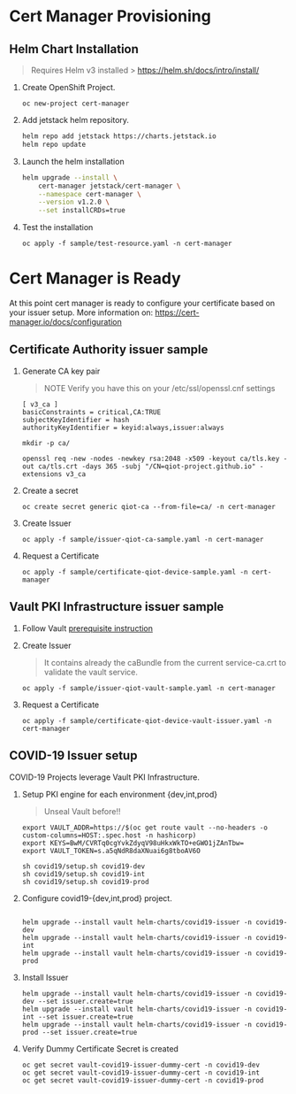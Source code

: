 # Cert Manager Provisioning

## Helm Chart Installation

>
> Requires Helm v3 installed > https://helm.sh/docs/intro/install/
>

1. Create OpenShift Project.

    `oc new-project cert-manager`

2. Add jetstack helm repository.

    ```bash
    helm repo add jetstack https://charts.jetstack.io
    helm repo update
    ```
3. Launch the helm installation

    ```bash
    helm upgrade --install \
        cert-manager jetstack/cert-manager \
        --namespace cert-manager \
        --version v1.2.0 \
        --set installCRDs=true
    ```
4. Test the installation

    ```
    oc apply -f sample/test-resource.yaml -n cert-manager
    ```
# Cert Manager is Ready

At this point cert manager is ready to configure your certificate based on your issuer setup.
More information on: https://cert-manager.io/docs/configuration

## Certificate Authority issuer sample


1. Generate CA key pair
  
    >
    > NOTE Verify you have this on your /etc/ssl/openssl.cnf settings
    >

    ```
    [ v3_ca ]
    basicConstraints = critical,CA:TRUE
    subjectKeyIdentifier = hash
    authorityKeyIdentifier = keyid:always,issuer:always
    ```

    ```
    mkdir -p ca/
    
    openssl req -new -nodes -newkey rsa:2048 -x509 -keyout ca/tls.key -out ca/tls.crt -days 365 -subj "/CN=qiot-project.github.io" -extensions v3_ca
    ```
2. Create a secret
  
    `oc create secret generic qiot-ca --from-file=ca/ -n cert-manager`

3. Create Issuer

    `oc apply -f sample/issuer-qiot-ca-sample.yaml -n cert-manager`

4. Request a Certificate

    `oc apply -f sample/certificate-qiot-device-sample.yaml -n cert-manager`

## Vault PKI Infrastructure issuer sample

1. Follow Vault [prerequisite instruction](../vault/README.md)

2. Create Issuer

    >
    > It contains already the caBundle from the current service-ca.crt to validate the vault service.
    >

    `oc apply -f sample/issuer-qiot-vault-sample.yaml -n cert-manager`

4. Request a Certificate

    `oc apply -f sample/certificate-qiot-device-vault-issuer.yaml -n cert-manager`

## COVID-19 Issuer setup

COVID-19 Projects leverage Vault PKI Infrastructure.

1. Setup PKI engine for each environment {dev,int,prod}

    >
    > Unseal Vault before!!
    >

    ```
    export VAULT_ADDR=https://$(oc get route vault --no-headers -o custom-columns=HOST:.spec.host -n hashicorp)
    export KEYS=BwM/CVRTq0cgYvkZdyqV98uHkxWkTO+eGWO1jZAnTbw=
    export VAULT_TOKEN=s.a5qNdR8daXNuai6g8tboAV6O

    sh covid19/setup.sh covid19-dev
    sh covid19/setup.sh covid19-int
    sh covid19/setup.sh covid19-prod
    
    ```
2. Configure covid19-{dev,int,prod} project.

   ```

   helm upgrade --install vault helm-charts/covid19-issuer -n covid19-dev
   helm upgrade --install vault helm-charts/covid19-issuer -n covid19-int 
   helm upgrade --install vault helm-charts/covid19-issuer -n covid19-prod

   ```
 
 3. Install Issuer

    ```
    helm upgrade --install vault helm-charts/covid19-issuer -n covid19-dev --set issuer.create=true
    helm upgrade --install vault helm-charts/covid19-issuer -n covid19-int --set issuer.create=true
    helm upgrade --install vault helm-charts/covid19-issuer -n covid19-prod --set issuer.create=true
    ```

4. Verify Dummy Certificate Secret is created

    ```
    oc get secret vault-covid19-issuer-dummy-cert -n covid19-dev
    oc get secret vault-covid19-issuer-dummy-cert -n covid19-int
    oc get secret vault-covid19-issuer-dummy-cert -n covid19-prod
    ```




